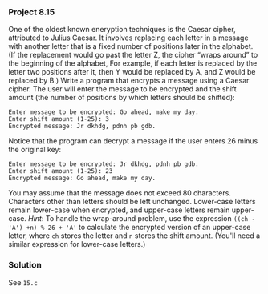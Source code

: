 ### Project 8.15
One of the oldest known eneryption techniques is the Caesar cipher, attributed to Julius Caesar. It involves replacing each letter in a message with another letter that is a fixed number of positions later in the alphabet. (If the replacement would go past the letter Z, the cipher “wraps around” to the beginning of the alphabet, For example, if each letter is replaced by the letter two positions after it, then Y would be replaced by A, and Z would be replaced by B.) Write a program that encrypts a message using a Caesar cipher. The user will enter the message to be encrypted and the shift amount (the number of positions by which letters should be shifted):
```
Enter message to be encrypted: Go ahead, make my day.
Enter shift amount (1-25): 3
Encrypted message: Jr dkhdg, pdnh pb gdb.
``` 
Notice that the program can decrypt a message if the user enters 26 minus the original key:
```
Enter message to be encrypted: Jr dkhdg, pdnh pb gdb.
Enter shift amount (1-25): 23
Encrypted message: Go ahead, make my day.
```
You may assume that the message does not exceed 80 characters. Characters other than letters should be left unchanged. Lower-case letters remain lower-case when encrypted, and upper-case letters remain upper-case. *Hint*: To handle the wrap-around problem, use the expression `((ch - 'A') +n) % 26 + 'A'` to calculate the encrypted version of an upper-case letter, where `ch` stores the letter and `n` stores the shift amount. (You'll need a similar expression for lower-case letters.)

### Solution
See `15.c`

